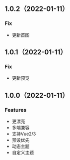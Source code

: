 ## 1.0.2（2022-01-11）
### Fix
- 更新首图
## 1.0.1（2022-01-11）
### Fix
- 更新预览

## 1.0.0（2022-01-11）
### Features

-  更漂亮
-  多端兼容
-  支持Vue2/3
-  预设优先
-  动态主题
-  自定义主题
